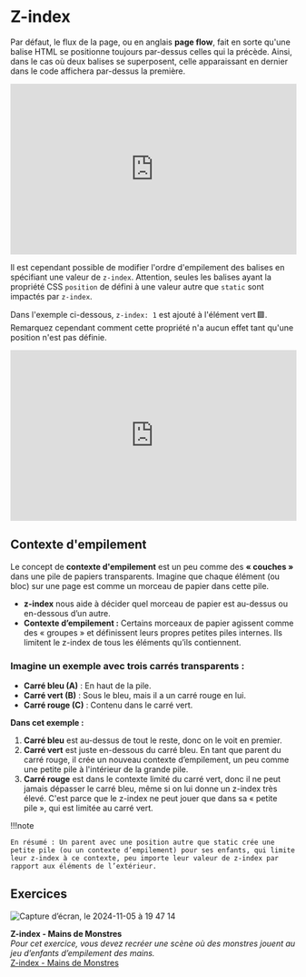# Z-index
Par défaut, le flux de la page, ou en anglais **page flow**, fait en sorte qu'une balise HTML se positionne toujours par-dessus celles qui la précède. Ainsi, dans le cas où deux balises se superposent, celle apparaissant en dernier dans le code affichera par-dessus la première.

<iframe height="300" style="width: 100%;" scrolling="no" title="Z-Index" src="https://codepen.io/tim-momo/embed/wvxxmbW?default-tab=html%2Cresult" frameborder="no" loading="lazy" allowtransparency="true" allowfullscreen="true">
  See the Pen <a href="https://codepen.io/tim-momo/pen/wvxxmbW">
  Z-Index</a> by TIM Montmorency (<a href="https://codepen.io/tim-momo">@tim-momo</a>)
  on <a href="https://codepen.io">CodePen</a>.
</iframe>

Il est cependant possible de modifier l'ordre d'empilement des balises en spécifiant une valeur de `z-index`. Attention, seules les balises ayant la propriété CSS `position` de défini à une valeur autre que `static` sont impactés par `z-index`.

Dans l'exemple ci-dessous, `z-index: 1` est ajouté à l'élément vert 🟩. Remarquez cependant comment cette propriété n'a aucun effet tant qu'une position n'est pas définie.

<iframe height="300" style="width: 100%;" scrolling="no" title="Z-Index - Position" src="https://codepen.io/tim-momo/embed/MWBBVMr?default-tab=html%2Cresult" frameborder="no" loading="lazy" allowtransparency="true" allowfullscreen="true">
  See the Pen <a href="https://codepen.io/tim-momo/pen/MWBBVMr">
  Z-Index - Position</a> by TIM Montmorency (<a href="https://codepen.io/tim-momo">@tim-momo</a>)
  on <a href="https://codepen.io">CodePen</a>.
</iframe>

## Contexte d'empilement

Le concept de **contexte d'empilement** est un peu comme des **« couches »** dans une pile de papiers transparents. Imagine que chaque élément (ou bloc) sur une page est comme un morceau de papier dans cette pile.

- **z-index** nous aide à décider quel morceau de papier est au-dessus ou en-dessous d’un autre.
- **Contexte d’empilement :** Certains morceaux de papier agissent comme des « groupes » et définissent leurs propres petites piles internes. Ils limitent le z-index de tous les éléments qu’ils contiennent.

### Imagine un exemple avec trois carrés transparents :
- **Carré bleu (A)** : En haut de la pile.
- **Carré vert (B)** : Sous le bleu, mais il a un carré rouge en lui.
- **Carré rouge (C)** : Contenu dans le carré vert.

**Dans cet exemple :**

1. **Carré bleu** est au-dessus de tout le reste, donc on le voit en premier.
2. **Carré vert** est juste en-dessous du carré bleu. En tant que parent du carré rouge, il crée un nouveau contexte d’empilement, un peu comme une petite pile à l'intérieur de la grande pile.
3. **Carré rouge** est dans le contexte limité du carré vert, donc il ne peut jamais dépasser le carré bleu, même si on lui donne un z-index très élevé. C'est parce que le z-index ne peut jouer que dans sa « petite pile », qui est limitée au carré vert.

!!!note

    En résumé : Un parent avec une position autre que static crée une petite pile (ou un contexte d’empilement) pour ses enfants, qui limite leur z-index à ce contexte, peu importe leur valeur de z-index par rapport aux éléments de l’extérieur.


## Exercices

<div class="grid grid-auto" markdown>

![Capture d’écran, le 2024-11-05 à 19 47 14](https://github.com/user-attachments/assets/1888bd99-1c7c-420d-b77f-a047ab3a94a7)

  **Z-index - Mains de Monstres**<br>
  _Pour cet exercice, vous devez recréer une scène où des monstres jouent au jeu d’enfants d’empilement des mains._<br>
  [Z-index - Mains de Monstres](https://tim-montmorency.com/compendium/582-111%E2%80%93web1/exercices/mains-de-monstres.html)
</div>
